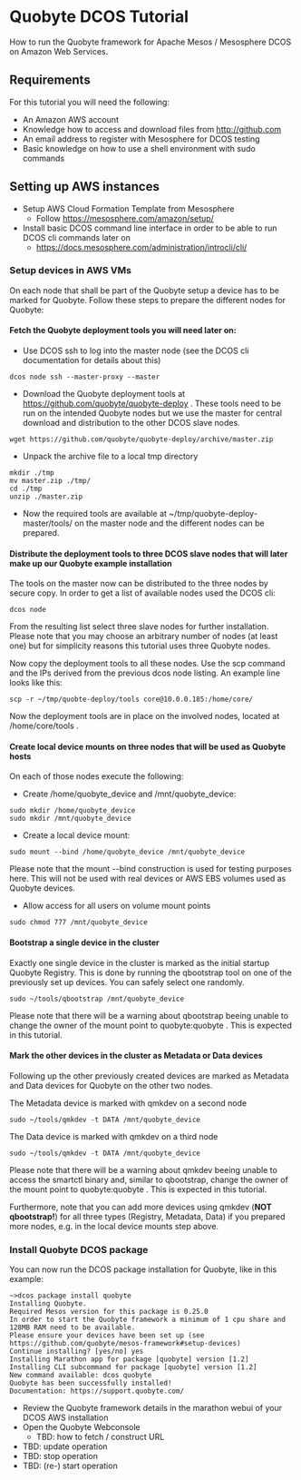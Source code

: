 Quobyte DCOS Tutorial
=====================

How to run the Quobyte framework for Apache Mesos / Mesosphere DCOS on Amazon Web Services.

Requirements
------------

For this tutorial you will need the following:
* An Amazon AWS account 
* Knowledge how to access and download files from http://github.com
* An email address to register with Mesosphere for DCOS testing
* Basic knowledge on how to use a shell environment with sudo commands

Setting up AWS instances
------------------------

* Setup AWS Cloud Formation Template from Mesosphere
    * Follow https://mesosphere.com/amazon/setup/
* Install basic DCOS command line interface in order to be able to run DCOS cli commands later on
    * https://docs.mesosphere.com/administration/introcli/cli/

### Setup devices in AWS VMs

On each node that shall be part of the Quobyte setup a device has to be marked for Quobyte. Follow these steps to prepare the different nodes for Quobyte:

#### Fetch the Quobyte deployment tools you will need later on:

* Use DCOS ssh to log into the master node (see the DCOS cli documentation for details about this)

```
dcos node ssh --master-proxy --master
```

* Download the Quobyte deployment tools at https://github.com/quobyte/quobyte-deploy . These tools need to be run on the intended Quobyte nodes but we use the master for central download and distribution to the other DCOS slave nodes.

```
wget https://github.com/quobyte/quobyte-deploy/archive/master.zip
```

* Unpack the archive file to a local tmp directory

```
mkdir ./tmp
mv master.zip ./tmp/
cd ./tmp
unzip ./master.zip
```

* Now the required tools are available at ~/tmp/quobyte-deploy-master/tools/ on the master node and the different nodes can be prepared.


#### Distribute the deployment tools to three DCOS slave nodes that will later make up our Quobyte example installation

The tools on the master now can be distributed to the three nodes by secure copy. In order to get a list of available nodes used the DCOS cli:

```
dcos node 
```

From the resulting list select three slave nodes for further installation. Please note that you may choose an arbitrary number of nodes (at least one) but for simplicity reasons this tutorial uses three Quobyte nodes.

Now copy the deployment tools to all these nodes. Use the scp command and the IPs derived from the previous dcos node listing. An example line looks like this:

```
scp -r ~/tmp/quobte-deploy/tools core@10.0.0.185:/home/core/

```

Now the deployment tools are in place on the involved nodes, located at /home/core/tools .

#### Create local device mounts on three nodes that will be used as Quobyte hosts

On each of those nodes execute the following:

* Create /home/quobyte_device and /mnt/quobyte_device:

```
sudo mkdir /home/quobyte_device
sudo mkdir /mnt/quobyte_device
```

* Create a local device mount:

```    
sudo mount --bind /home/quobyte_device /mnt/quobyte_device
```

Please note that the mount --bind construction is used for testing purposes here. This will not be used with real devices or AWS EBS volumes used as Quobyte devices.

* Allow access for all users on volume mount points

```
sudo chmod 777 /mnt/quobyte_device
```

#### Bootstrap a single device in the cluster

Exactly one single device in the cluster is marked as the initial startup Quobyte Registry. This is done by running the qbootstrap tool on one of the previously set up devices. You can safely select one randomly.

```
sudo ~/tools/qbootstrap /mnt/quobyte_device
```

Please note that there will be a warning about qbootstrap beeing unable to change the owner of the mount point to quobyte:quobyte . This is expected in this tutorial.

#### Mark the other devices in the cluster as Metadata or Data devices

Following up the other previously created devices are marked as Metadata and Data devices for Quobyte on the other two nodes.

The Metadata device is marked with qmkdev on a second node

```
sudo ~/tools/qmkdev -t DATA /mnt/quobyte_device
```

The Data device is marked with qmkdev on a third node

```
sudo ~/tools/qmkdev -t DATA /mnt/quobyte_device
```

Please note that there will be a warning about qmkdev beeing unable to access the smartctl binary and, similar to qbootstrap, change the owner of the mount point to quobyte:quobyte . This is expected in this tutorial.

Furthermore, note that you can add more devices using qmkdev (**NOT qbootstrap!**) for all three types (Registry, Metadata, Data) if you prepared more nodes, e.g. in the local device mounts step above.

### Install Quobyte DCOS package

You can now run the DCOS package installation for Quobyte, like in this example:

```
~>dcos package install quobyte
Installing Quobyte.
Required Mesos version for this package is 0.25.0
In order to start the Quobyte framework a minimum of 1 cpu share and 128MB RAM need to be available.
Please ensure your devices have been set up (see https://github.com/quobyte/mesos-framework#setup-devices)
Continue installing? [yes/no] yes
Installing Marathon app for package [quobyte] version [1.2]
Installing CLI subcommand for package [quobyte] version [1.2]
New command available: dcos quobyte
Quobyte has been successfully installed!
Documentation: https://support.quobyte.com/
```

* Review the Quobyte framework details in the marathon webui of your DCOS AWS installation
* Open the Quobyte Webconsole
    * TBD: how to fetch / construct URL
* TBD: update operation
* TBD: stop operation
* TBD: (re-) start operation

